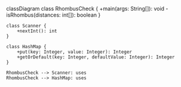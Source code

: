 classDiagram
    class RhombusCheck {
        +main(args: String[]): void
        -isRhombus(distances: int[]): boolean
    }

    class Scanner {
        +nextInt(): int
    }

    class HashMap {
        +put(key: Integer, value: Integer): Integer
        +getOrDefault(key: Integer, defaultValue: Integer): Integer
    }

    RhombusCheck --> Scanner: uses
    RhombusCheck --> HashMap: uses

